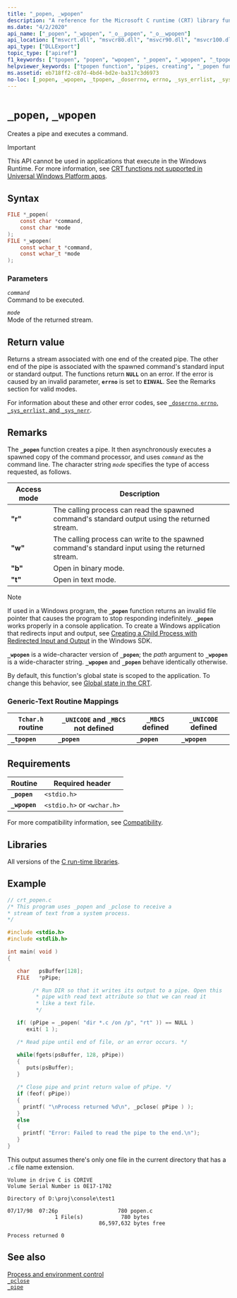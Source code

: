 ```yaml
---
title: "_popen, _wpopen"
description: "A reference for the Microsoft C runtime (CRT) library functions _popen and _wpopen."
ms.date: "4/2/2020"
api_name: ["_popen", "_wpopen", "_o__popen", "_o__wpopen"]
api_location: ["msvcrt.dll", "msvcr80.dll", "msvcr90.dll", "msvcr100.dll", "msvcr100_clr0400.dll", "msvcr110.dll", "msvcr110_clr0400.dll", "msvcr120.dll", "msvcr120_clr0400.dll", "ucrtbase.dll", "api-ms-win-crt-stdio-l1-1-0.dll", "api-ms-win-crt-private-l1-1-0.dll"]
api_type: ["DLLExport"]
topic_type: ["apiref"]
f1_keywords: ["tpopen", "popen", "wpopen", "_popen", "_wpopen", "_tpopen"]
helpviewer_keywords: ["tpopen function", "pipes, creating", "_popen function", "_tpopen function", "popen function", "wpopen function", "_wpopen function"]
ms.assetid: eb718ff2-c87d-4bd4-bd2e-ba317c3d6973
no-loc: [_popen, _wpopen, _tpopen, _doserrno, errno, _sys_errlist, _sys_nerr, EINVAL]
---
```

# `_popen`, `_wpopen`

Creates a pipe and executes a command.

> [!IMPORTANT]
> This API cannot be used in applications that execute in the Windows Runtime. For more information, see [CRT functions not supported in Universal Windows Platform apps](../../cppcx/crt-functions-not-supported-in-universal-windows-platform-apps.md).

## Syntax

```C
FILE *_popen(
    const char *command,
    const char *mode
);
FILE *_wpopen(
    const wchar_t *command,
    const wchar_t *mode
);
```

### Parameters

*`command`*\
Command to be executed.

*`mode`*\
Mode of the returned stream.

## Return value

Returns a stream associated with one end of the created pipe. The other end of the pipe is associated with the spawned command's standard input or standard output. The functions return **`NULL`** on an error. If the error is caused by an invalid parameter, **`errno`** is set to **`EINVAL`**. See the Remarks section for valid modes.

For information about these and other error codes, see [`_doserrno`, `errno`, `_sys_errlist`, and `_sys_nerr`](../../c-runtime-library/errno-doserrno-sys-errlist-and-sys-nerr.md).

## Remarks

The **`_popen`** function creates a pipe. It then asynchronously executes a spawned copy of the command processor, and uses *`command`* as the command line. The character string *`mode`* specifies the type of access requested, as follows.

|Access mode|Description|
|-|-|
|**"r"**|The calling process can read the spawned command's standard output using the returned stream.|
|**"w"**|The calling process can write to the spawned command's standard input using the returned stream.|
|**"b"**|Open in binary mode.|
|**"t"**|Open in text mode.|

> [!NOTE]
> If used in a Windows program, the **`_popen`** function returns an invalid file pointer that causes the program to stop responding indefinitely. **`_popen`** works properly in a console application. To create a Windows application that redirects input and output, see [Creating a Child Process with Redirected Input and Output](/windows/win32/ProcThread/creating-a-child-process-with-redirected-input-and-output) in the Windows SDK.

**`_wpopen`** is a wide-character version of **`_popen`**; the *path* argument to **`_wpopen`** is a wide-character string. **`_wpopen`** and **`_popen`** behave identically otherwise.

By default, this function's global state is scoped to the application. To change this behavior, see [Global state in the CRT](../global-state.md).

### Generic-Text Routine Mappings

|`Tchar.h` routine|`_UNICODE` and `_MBCS` not defined|`_MBCS` defined|`_UNICODE` defined|
|---------------------|--------------------------------------|--------------------|-----------------------|
|**`_tpopen`**|**`_popen`**|**`_popen`**|**`_wpopen`**|

## Requirements

|Routine|Required header|
|-------------|---------------------|
|**`_popen`**|`<stdio.h>`|
|**`_wpopen`**|`<stdio.h>` or `<wchar.h>`|

For more compatibility information, see [Compatibility](../../c-runtime-library/compatibility.md).

## Libraries

All versions of the [C run-time libraries](../../c-runtime-library/crt-library-features.md).

## Example

```C
// crt_popen.c
/* This program uses _popen and _pclose to receive a
* stream of text from a system process.
*/

#include <stdio.h>
#include <stdlib.h>

int main( void )
{

   char   psBuffer[128];
   FILE   *pPipe;

        /* Run DIR so that it writes its output to a pipe. Open this
         * pipe with read text attribute so that we can read it
         * like a text file.
         */

   if( (pPipe = _popen( "dir *.c /on /p", "rt" )) == NULL )
      exit( 1 );

   /* Read pipe until end of file, or an error occurs. */

   while(fgets(psBuffer, 128, pPipe))
   {
      puts(psBuffer);
   }

   /* Close pipe and print return value of pPipe. */
   if (feof( pPipe))
   {
     printf( "\nProcess returned %d\n", _pclose( pPipe ) );
   }
   else
   {
     printf( "Error: Failed to read the pipe to the end.\n");
   }
}
```

This output assumes there's only one file in the current directory that has a `.c` file name extension.

```Output
Volume in drive C is CDRIVE
Volume Serial Number is 0E17-1702

Directory of D:\proj\console\test1

07/17/98  07:26p                   780 popen.c
               1 File(s)            780 bytes
                             86,597,632 bytes free

Process returned 0
```

## See also

[Process and environment control](../../c-runtime-library/process-and-environment-control.md)\
[`_pclose`](pclose.md)\
[`_pipe`](pipe.md)
